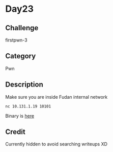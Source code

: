 # Day23

## Challenge
firstpwn-3

## Category
Pwn

## Description
Make sure you are inside Fudan internal network
```
nc 10.131.1.19 10101
```
Binary is [here](./pwn)

## Credit
Currently hidden to avoid searching writeups XD
